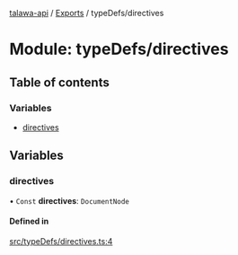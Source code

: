 [talawa-api](../README.md) / [Exports](../modules.md) / typeDefs/directives

# Module: typeDefs/directives

## Table of contents

### Variables

- [directives](typeDefs_directives.md#directives)

## Variables

### directives

• `Const` **directives**: `DocumentNode`

#### Defined in

[src/typeDefs/directives.ts:4](https://github.com/PalisadoesFoundation/talawa-api/blob/e7d3a46/src/typeDefs/directives.ts#L4)
